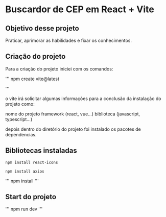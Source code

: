 # Buscardor de CEP em React + Vite

## Objetivo desse projeto
Praticar, aprimorar as habilidades e fixar os conhecimentos.

## Criação do projeto
Para a criação do projeto iniciei com os comandos:

'''
npm create vite@latest

'''

o vite irá solicitar algumas informações para a conclusão da instalação do projeto como:

nome do projeto
framework (react, vue...)
biblioteca (javascript, typescript...)

depois dentro do diretório do projeto foi instalado os pacotes de dependencias.

## Bibliotecas instaladas
````
npm install react-icons
````
````
npm install axios
````

'''
npm install
'''

## Start do projeto

'''
npm run dev
'''



